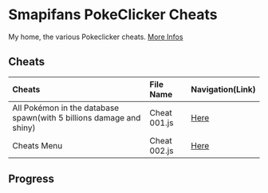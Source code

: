 # Smapifans PokeClicker Cheats
My home, the various Pokeclicker cheats.
[More Infos]()

## Cheats
Cheats                        | File Name                    | Navigation(Link)
:---------------------------- | :--------------------------- | :---------------------------
All Pokémon in the database spawn(with 5 billions damage and shiny)   | Cheat 001.js                         | [Here]()
Cheats Menu                    | Cheat 002.js                 | [Here]()

## Progress
